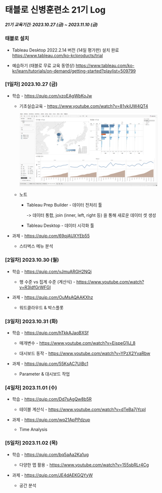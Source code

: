 # 태블로 신병훈련소 21기 Log

##### 21기 교육기간: 2023.10.27 (금) ~ 2023.11.10 (금)



### 태블로 설치

- Tableau Desktop 2022.2.14 버전 (14일 평가판) 설치 완료
  https://www.tableau.com/ko-kr/products/trial

- 예습하기 (태블로 무료 교육 동영상)
  https://www.tableau.com/ko-kr/learn/tutorials/on-demand/getting-started?playlist=509799



### [1일차] 2023.10.27 (금)

- 학습 - https://quip.com/vzoEAgWbKoJw

  - 기초실습교육 - https://www.youtube.com/watch?v=81vkiUW4QT4

    ![image-20231101023808827](%5B2023.10.27%5D%201%EC%9D%BC%EC%B0%A8.assets/image-20231101023808827.png)

  - 노트
    
    - Tableau Prep Builder - 데이터 전처리 툴
    
      -> 데이터 통합, join (inner, left, right 등) 을 통해 새로운 데이터 셋 생성
    
    - Tableau Desktop - 데이터 시각화 툴

- 과제 - https://quip.com/69qjAUXYEb55
  - 스타벅스 메뉴 분석



### [2일차] 2023.10.30 (월)

- 학습 - https://quip.com/vJmuARGH2NQj
  - 행 수준 vs 집계 수준 (계산식) - https://www.youtube.com/watch?v=R3ldfGrWFGI

- 과제 - https://quip.com/OuMsAQAAKXhz
  - 워드클라우드 & 박스플롯



### [3일차] 2023.10.31 (화)

- 학습 - https://quip.com/hTkkAJaoBXSf

  - 매개변수 - https://www.youtube.com/watch?v=EispeG1IJ_8

  - 대시보드 동작 - https://www.youtube.com/watch?v=YPzX2YvaRbw


- 과제 - https://quip.com/55KsAC7UiBc1
  - Parameter & 대시보드 작업



### [4일차] 2023.11.01 (수)

- 학습 - https://quip.com/Dd7sAgQw8b5R
  - 테이블 계산식 - https://www.youtube.com/watch?v=dTeBa7jYcpI

- 과제 - https://quip.com/wq21ApPPdzup
  - Time Analysis



### [5일차] 2023.11.02 (목)

- 학습 - https://quip.com/bq5aAa2Ka1ug
  - 다양한 맵 활용 - https://www.youtube.com/watch?v=155sbRLr4Cg

- 과제 - https://quip.com/JE4dAEKGQYyW
  - 공간 분석
